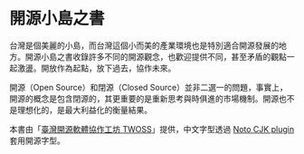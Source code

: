# 開源小島之書

台灣是個美麗的小島，而台灣這個小而美的產業環境也是特別適合開源發展的地方。開源小島之書收錄許多不同的開源觀念，也歡迎提供不同，甚至矛盾的觀點一起激盪。開放作為起點，放下過去，協作未來。

開源（Open Source）和閉源（Closed Source）並非二選一的問題，事實上，開源的概念是包含閉源的，其更重要的是重新思考與時俱進的市場機制。開源也不是理想化的，是最大利益化的衡量結果。

本書由「[臺灣開源軟體協作工坊 TWOSS](https://twoss.io/)」提供，中文字型透過 [Noto CJK plugin](https://plugins.gitbook.com/plugin/notocjk) 套用開源字型。

